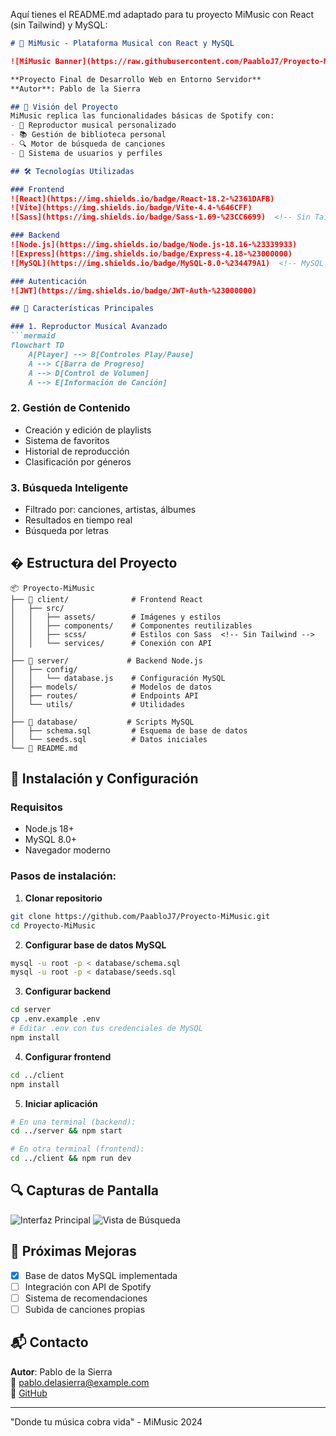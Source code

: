 Aquí tienes el README.md adaptado para tu proyecto MiMusic con React (sin Tailwind) y MySQL:

```markdown
# 🎵 MiMusic - Plataforma Musical con React y MySQL

![MiMusic Banner](https://raw.githubusercontent.com/PaabloJ7/Proyecto-MiMusic/main/client/src/assets/banner-mimusic.png)

**Proyecto Final de Desarrollo Web en Entorno Servidor**  
**Autor**: Pablo de la Sierra

## 🌟 Visión del Proyecto
MiMusic replica las funcionalidades básicas de Spotify con:
- 🎵 Reproductor musical personalizado
- 📚 Gestión de biblioteca personal
- 🔍 Motor de búsqueda de canciones
- 👤 Sistema de usuarios y perfiles

## 🛠 Tecnologías Utilizadas

### Frontend
![React](https://img.shields.io/badge/React-18.2-%2361DAFB)
![Vite](https://img.shields.io/badge/Vite-4.4-%646CFF)
![Sass](https://img.shields.io/badge/Sass-1.69-%23CC6699)  <!-- Sin Tailwind -->

### Backend
![Node.js](https://img.shields.io/badge/Node.js-18.16-%23339933)
![Express](https://img.shields.io/badge/Express-4.18-%23000000)
![MySQL](https://img.shields.io/badge/MySQL-8.0-%234479A1)  <!-- MySQL en lugar de MongoDB -->

### Autenticación
![JWT](https://img.shields.io/badge/JWT-Auth-%23000000)

## 🎨 Características Principales

### 1. Reproductor Musical Avanzado
```mermaid
flowchart TD
    A[Player] --> B[Controles Play/Pause]
    A --> C[Barra de Progreso]
    A --> D[Control de Volumen]
    A --> E[Información de Canción]
```

### 2. Gestión de Contenido
- Creación y edición de playlists
- Sistema de favoritos
- Historial de reproducción
- Clasificación por géneros

### 3. Búsqueda Inteligente
- Filtrado por: canciones, artistas, álbumes
- Resultados en tiempo real
- Búsqueda por letras

## � Estructura del Proyecto

```
📦 Proyecto-MiMusic
├── 📂 client/              # Frontend React
│   ├── src/
│   │   ├── assets/        # Imágenes y estilos
│   │   ├── components/    # Componentes reutilizables
│   │   ├── scss/          # Estilos con Sass  <!-- Sin Tailwind -->
│   │   └── services/      # Conexión con API
│
├── 📂 server/             # Backend Node.js
│   ├── config/
│   │   └── database.js    # Configuración MySQL
│   ├── models/            # Modelos de datos
│   ├── routes/            # Endpoints API
│   └── utils/             # Utilidades
│
├── 📂 database/           # Scripts MySQL
│   ├── schema.sql         # Esquema de base de datos
│   └── seeds.sql          # Datos iniciales
└── 📜 README.md
```

## 🚀 Instalación y Configuración

### Requisitos
- Node.js 18+
- MySQL 8.0+
- Navegador moderno

### Pasos de instalación:

1. **Clonar repositorio**
```bash
git clone https://github.com/PaabloJ7/Proyecto-MiMusic.git
cd Proyecto-MiMusic
```

2. **Configurar base de datos MySQL**
```bash
mysql -u root -p < database/schema.sql
mysql -u root -p < database/seeds.sql
```

3. **Configurar backend**
```bash
cd server
cp .env.example .env
# Editar .env con tus credenciales de MySQL
npm install
```

4. **Configurar frontend**
```bash
cd ../client
npm install
```

5. **Iniciar aplicación**
```bash
# En una terminal (backend):
cd ../server && npm start

# En otra terminal (frontend):
cd ../client && npm run dev
```

## 🔍 Capturas de Pantalla
![Interfaz Principal](https://raw.githubusercontent.com/PaabloJ7/Proyecto-MiMusic/main/docs/screenshots/player.png)
![Vista de Búsqueda](https://raw.githubusercontent.com/PaabloJ7/Proyecto-MiMusic/main/docs/screenshots/search.png)

## 📌 Próximas Mejoras
- [x] Base de datos MySQL implementada
- [ ] Integración con API de Spotify
- [ ] Sistema de recomendaciones
- [ ] Subida de canciones propias

## 📬 Contacto
**Autor**: Pablo de la Sierra  
📧 pablo.delasierra@example.com  
🔗 [GitHub](https://github.com/PaabloJ7)

---

"Donde tu música cobra vida" - MiMusic 2024
```
